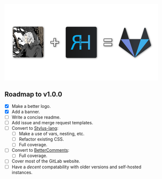 ![alt tag](./images/banner.png)

## Roadmap to v1.0.0

* [X] Make a better logo.
* [X] Add a banner.
* [ ] Write a concise readme.
* [ ] Add issue and merge request templates.
* [ ] Convert to [Stylus-lang](https://stylus-lang.org):
  * [ ] Make a use of vars, nesting, etc.
  * [ ] Refactor existing CSS.
  * [ ] Full coverage.
* [ ] Convert to [BetterComments](https://github.com/aaron-bond/better-comments):
  * [ ] Full coverage.
* [ ] Cover most of the GitLab website.
* [ ] Have a *decent* compatability with older versions and self-hosted instances.
